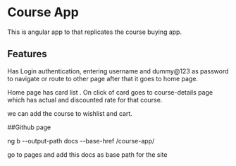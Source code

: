 # Course App
This is angular app to that replicates the course buying app.

## Features
Has Login authentication, entering username and dummy@123 as password to navigate or route to other page
after that it goes to home page. 

Home page has card list . On click of card goes to course-details page
which has actual and discounted rate for that course.

we can add the course to wishlist and cart.

##Github page

ng b --output-path docs --base-href /course-app/ 

go to pages and add this docs as base path for the site
